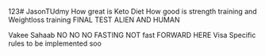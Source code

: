 123# JasonTUdmy
How great is Keto Diet
How good is strength training and Weightloss training
FINAL TEST ALIEN AND HUMAN

Vakee Sahaab
NO NO NO FASTING
NOT fast FORWARD HERE
Visa Specific rules to be implemented soo
